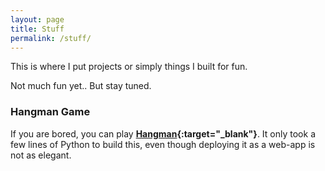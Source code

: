```yaml
---
layout: page
title: Stuff
permalink: /stuff/
---
```

This is where I put projects or simply things I built for fun.

Not much fun yet.. But stay tuned.

### Hangman Game

If you are bored, you can play **[Hangman](http://xiaoxiaowang87hangmangame.us/){:target="_blank"}**. It only took a few lines of Python to build this, even though deploying it as a web-app is not as elegant.
